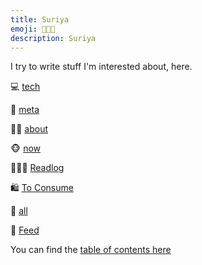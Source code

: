 ```yaml
---
title: Suriya
emoji: 🧑🏻‍💻
description: Suriya
---
```


I try to write stuff I'm interested about, here.


💻  [tech](tech)

🦋  [meta](/meta)

🧙🏻  [about](/about)

🐵   [now](/now)

🧑🏻‍🏫    [Readlog](/readlog)

🛍      [To Consume](/to_consume)

🦾  [all](/all)

🦏   [Feed](/feed.xml)

You can find the [table of contents here](/toc)


